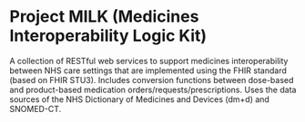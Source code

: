 # Project MILK (Medicines Interoperability Logic Kit)

A collection of RESTful web services to support medicines interoperability between NHS care settings that are implemented using the FHIR standard (based on FHIR STU3). Includes conversion functions between dose-based and product-based medication orders/requests/prescriptions. Uses the data sources of the NHS Dictionary of Medicines and Devices (dm+d) and SNOMED-CT.
